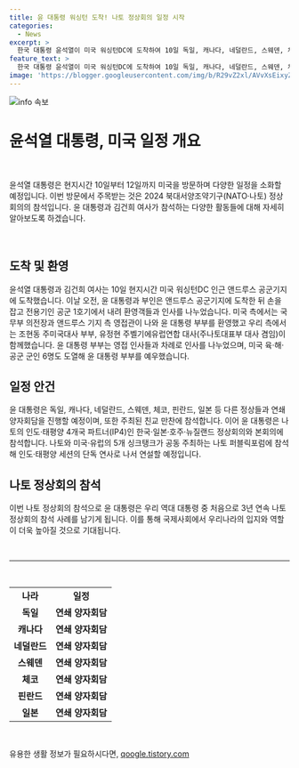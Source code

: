 ```yaml
---
title: 윤 대통령 워싱턴 도착! 나토 정상회의 일정 시작
categories:
  - News
excerpt: >
  한국 대통령 윤석열이 미국 워싱턴DC에 도착하여 10일 독일, 캐나다, 네덜란드, 스웨덴, 체코, 핀란드, 일본 등과 양자회담을 예정하고 바이든 부부의 친교 만찬과 나토 퍼블릭포럼에 참석한다. 11일에는 나토 정상회의와 인도·태평양 4개국 파트너(IP4) 정상회의에 참석하여 단독 연설을 진행할 예정이다. 나토 정상회의 참석으로 윤 대통령은 처음으로 3년 연속 나토 정상회의에 참석하게 되었다.
feature_text: >
  한국 대통령 윤석열이 미국 워싱턴DC에 도착하여 10일 독일, 캐나다, 네덜란드, 스웨덴, 체코, 핀란드, 일본 등과 양자회담을 예정하고 바이든 부부의 친교 만찬과 나토 퍼블릭포럼에 참석한다. 11일에는 나토 정상회의와 인도·태평양 4개국 파트너(IP4) 정상회의에 참석하여 단독 연설을 진행할 예정이다. 나토 정상회의 참석으로 윤 대통령은 처음으로 3년 연속 나토 정상회의에 참석하게 되었다.
image: 'https://blogger.googleusercontent.com/img/b/R29vZ2xl/AVvXsEixyZcFfHzMRdzZMjFBmAUKJYCLCGyLL1o632UiGVXcaFdKo_bkvkuCioo0uUKlGfBVcT3P84aROyZIXSBEx3Aw5nCQ3pTgDom1WDC4m8eifvWiAmWEEVb4x6G_l8C0QH225ldMjyaFvpxGEBGNO37VmDTDMHGhJPq73UglMfDca1-0aw/s1600/blogspot.png'
---
```


<p><img src="https://blogger.googleusercontent.com/img/b/R29vZ2xl/AVvXsEixyZcFfHzMRdzZMjFBmAUKJYCLCGyLL1o632UiGVXcaFdKo_bkvkuCioo0uUKlGfBVcT3P84aROyZIXSBEx3Aw5nCQ3pTgDom1WDC4m8eifvWiAmWEEVb4x6G_l8C0QH225ldMjyaFvpxGEBGNO37VmDTDMHGhJPq73UglMfDca1-0aw/s1600/blogspot.png" alt="info 속보" /></p>

<h1 data-ke-size="size26">윤석열 대통령, 미국 일정 개요</h1>

<p data-ke-size="size16">&nbsp;</p>

<p data-ke-size="size16">윤석열 대통령은 현지시간 10일부터 12일까지 미국을 방문하며 다양한 일정을 소화할 예정입니다. 이번 방문에서 주목받는 것은 2024 북대서양조약기구(NATO·나토) 정상회의의 참석입니다. 윤 대통령과 김건희 여사가 참석하는 다양한 활동들에 대해 자세히 알아보도록 하겠습니다.</p>

<p data-ke-size="size16">&nbsp;</p>

<h2 data-ke-size="size24">도착 및 환영</h2>

<p data-ke-size="size16">윤석열 대통령과 김건희 여사는 10일 현지시간 미국 워싱턴DC 인근 앤드루스 공군기지에 도착했습니다. 이날 오전, 윤 대통령과 부인은 앤드루스 공군기지에 도착한 뒤 손을 잡고 전용기인 공군 1호기에서 내려 환영객들과 인사를 나누었습니다. 미국 측에서는 국무부 의전장과 앤드루스 기지 측 영접관이 나와 윤 대통령 부부를 환영했고 우리 측에서는 조현동 주미국대사 부부, 유정현 주벨기에유럽연합 대사(주나토대표부 대사 겸임)이 함께했습니다. 윤 대통령 부부는 영접 인사들과 차례로 인사를 나누었으며, 미국 육·해·공군 군인 6명도 도열해 윤 대통령 부부를 예우했습니다.</p>

<h2 data-ke-size="size24">일정 안건</h2>

<p data-ke-size="size16">윤 대통령은 독일, 캐나다, 네덜란드, 스웨덴, 체코, 핀란드, 일본 등 다른 정상들과 연쇄 양자회담을 진행할 예정이며, 또한 주최된 친교 만찬에 참석합니다. 이어 윤 대통령은 나토의 인도·태평양 4개국 파트너(IP4)인 한국·일본·호주·뉴질랜드 정상회의와 본회의에 참석합니다. 나토와 미국·유럽의 5개 싱크탱크가 공동 주최하는 나토 퍼블릭포럼에 참석해 인도·태평양 세션의 단독 연사로 나서 연설할 예정입니다.</p>

<h2 data-ke-size="size24">나토 정상회의 참석</h2>

<p data-ke-size="size16">이번 나토 정상회의 참석으로 윤 대통령은 우리 역대 대통령 중 처음으로 3년 연속 나토 정상회의 참석 사례를 남기게 됩니다. 이를 통해 국제사회에서 우리나라의 입지와 역할이 더욱 높아질 것으로 기대됩니다.</p>

<p data-ke-size="size16">&nbsp;</p>

<hr>

<p data-ke-size="size16">&nbsp;</p>

<table>
<tbody>
<tr>
<td style="text-align: center; height: 17px;"><b>나라</b></td>
<td style="text-align: center; height: 17px;"><b>일정</b></td>
</tr>
<tr>
<td style="text-align: center; height: 17px;"><b>독일</b></td>
<td style="text-align: center; height: 17px;"><b>연쇄 양자회담</b></td>
</tr>
<tr>
<td style="text-align: center; height: 17px;"><b>캐나다</b></td>
<td style="text-align: center; height: 17px;"><b>연쇄 양자회담</b></td>
</tr>
<tr>
<td style="text-align: center; height: 17px;"><b>네덜란드</b></td>
<td style="text-align: center; height: 17px;"><b>연쇄 양자회담</b></td>
</tr>
<tr>
<td style="text-align: center; height: 17px;"><b>스웨덴</b></td>
<td style="text-align: center; height: 17px;"><b>연쇄 양자회담</b></td>
</tr>
<tr>
<td style="text-align: center; height: 17px;"><b>체코</b></td>
<td style="text-align: center; height: 17px;"><b>연쇄 양자회담</b></td>
</tr>
<tr>
<td style="text-align: center; height: 17px;"><b>핀란드</b></td>
<td style="text-align: center; height: 17px;"><b>연쇄 양자회담</b></td>
</tr>
<tr>
<td style="text-align: center; height: 17px;"><b>일본</b></td>
<td style="text-align: center; height: 17px;"><b>연쇄 양자회담</b></td>
</tr>
</tbody>
</table>

<p data-ke-size="size16">&nbsp;</p>
유용한 생활 정보가 필요하시다면, <a href="https://qoogle.tistory.com" rel="dofollow">qoogle.tistory.com</a>


